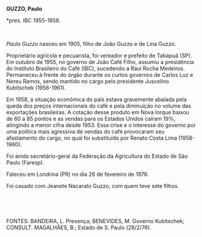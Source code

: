**GUZZO, Paulo**

\*pres. IBC 1955-1958.

 

*Paulo Guzzo* nasceu em 1905, filho de João Guzzo e de Lina Guzzo.

Proprietário agrícola e pecuarista, foi vereador e prefeito de Tabapuã
(SP). Em outubro de 1955, no governo de João Café Filho, assumiu a
presidência do Instituto Brasileiro do Café (IBC), sucedendo a Raul
Rocha Medeiros. Permaneceu à frente do órgão durante os curtos governos
de Carlos Luz e Nereu Ramos, sendo mantido no cargo pelo presidente
Juscelino Kubitschek (1956-1961).

Em 1958, a situação econômica do país estava gravemente abalada pela
queda dos preços internacionais do café e pela diminuição no volume das
exportações brasileiras. A cotação desse produto em Nova Iorque baixou
de 60 a 85 pontos e as vendas para os Estados Unidos caíram 19%,
atingindo a menor cifra desde 1953. Essa crise e o interesse do governo
por uma política mais agressiva de vendas do café provocaram seu
afastamento do cargo, no qual foi substituído por Renato Costa Lima
(1958-1960).

Foi ainda secretário-geral da Federação da Agricultura do Estado de São
Paulo (Faresp).

Faleceu em Londrina (PR) no dia 26 de fevereiro de 1976.

Foi casado com Jeanete Nacarato Guzzo, com quem teve sete filhos.

 

 

FONTES: BANDEIRA, L. Presença; BENEVIDES, M. Governo Kubitschek;
CONSULT. MAGALHÃES, B.; Estado de S. Paulo (28/2/76).

 
